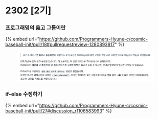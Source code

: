 # 2302 \[2기]

### 프로그래밍의 옳고 그름이란

{% embed url="https://github.com/Programmers-Hyune-c/cosmic-baseball-init/pull/18#pullrequestreview-1280893817" %}

<figure><img src="../.gitbook/assets/image (1).png" alt=""><figcaption></figcaption></figure>



### if-else 수정하기

{% embed url="https://github.com/Programmers-Hyune-c/cosmic-baseball-init/pull/27#discussion_r1106583993" %}
